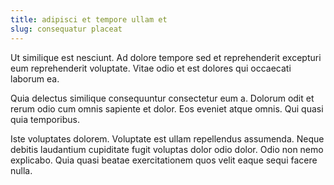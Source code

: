 ```yaml
---
title: adipisci et tempore ullam et
slug: consequatur placeat
---
```


Ut similique est nesciunt. Ad dolore tempore sed et reprehenderit excepturi eum reprehenderit voluptate. Vitae odio et est dolores qui occaecati laborum ea.

Quia delectus similique consequuntur consectetur eum a. Dolorum odit et rerum odio cum omnis sapiente et dolor. Eos eveniet atque omnis. Qui quasi quia temporibus.

Iste voluptates dolorem. Voluptate est ullam repellendus assumenda. Neque debitis laudantium cupiditate fugit voluptas dolor odio dolor. Odio non nemo explicabo. Quia quasi beatae exercitationem quos velit eaque sequi facere nulla.
